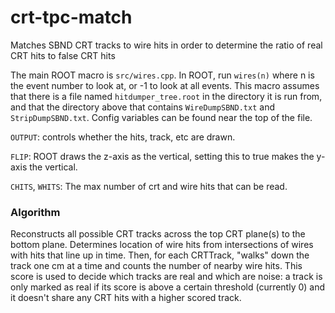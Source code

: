 # crt-tpc-match
Matches SBND CRT tracks to wire hits in order to determine the ratio of real CRT hits to false CRT hits

The main ROOT macro is `src/wires.cpp`. In ROOT, run `wires(n)` where n is the event number to look at, or -1 to look at
 all events. This macro assumes that there is a file named `hitdumper_tree.root` in the directory it is run from, and
 that the directory above that contains `WireDumpSBND.txt` and `StripDumpSBND.txt`. Config variables can be found near 
 the top of the file. 
 
 `OUTPUT`: controls whether the hits, track, etc are drawn.

 `FLIP`: ROOT draws the z-axis as the vertical, setting this to true makes the y-axis the vertical.
 
 `CHITS`, `WHITS`: The max number of crt and wire hits that can be read.
 
### Algorithm
Reconstructs all possible CRT tracks across the top CRT plane(s) to the bottom plane. Determines location of wire hits 
 from intersections of wires with hits that line up in time. Then, for each CRTTrack, "walks" down the track one cm at a
 time and counts the number of nearby wire hits. This score is used to decide which tracks are real and which are noise:
 a track is only marked as real if its score is above a certain threshold (currently 0) and it doesn't share any CRT 
 hits with a higher scored track.